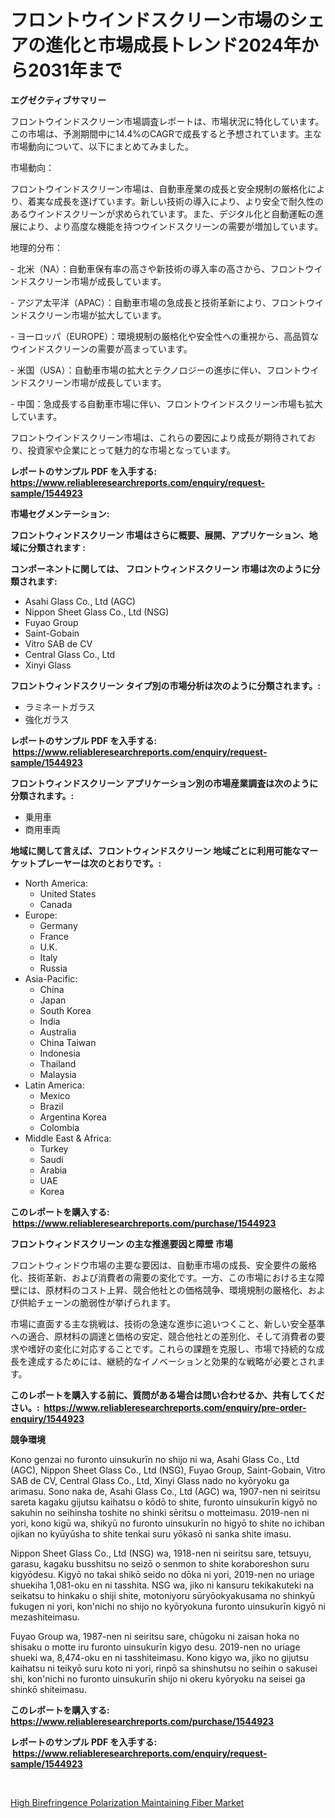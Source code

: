 <p><h1>フロントウインドスクリーン市場のシェアの進化と市場成長トレンド2024年から2031年まで</h1></p><p><strong>エグゼクティブサマリー</strong></p>
<p><p>フロントウインドスクリーン市場調査レポートは、市場状況に特化しています。この市場は、予測期間中に14.4%のCAGRで成長すると予想されています。主な市場動向について、以下にまとめてみました。</p><p>市場動向：</p><p>フロントウインドスクリーン市場は、自動車産業の成長と安全規制の厳格化により、着実な成長を遂げています。新しい技術の導入により、より安全で耐久性のあるウインドスクリーンが求められています。また、デジタル化と自動運転の進展により、より高度な機能を持つウインドスクリーンの需要が増加しています。</p><p>地理的分布：</p><p>- 北米（NA）：自動車保有率の高さや新技術の導入率の高さから、フロントウインドスクリーン市場が成長しています。</p><p>- アジア太平洋（APAC）：自動車市場の急成長と技術革新により、フロントウインドスクリーン市場が拡大しています。</p><p>- ヨーロッパ（EUROPE）：環境規制の厳格化や安全性への重視から、高品質なウインドスクリーンの需要が高まっています。</p><p>- 米国（USA）：自動車市場の拡大とテクノロジーの進歩に伴い、フロントウインドスクリーン市場が成長しています。</p><p>- 中国：急成長する自動車市場に伴い、フロントウインドスクリーン市場も拡大しています。</p><p>フロントウインドスクリーン市場は、これらの要因により成長が期待されており、投資家や企業にとって魅力的な市場となっています。</p></p>
<p><strong>レポートのサンプル PDF を入手する: <a href="https://www.reliableresearchreports.com/enquiry/request-sample/1544923">https://www.reliableresearchreports.com/enquiry/request-sample/1544923</a></strong></p>
<p><strong>市場セグメンテーション:</strong></p>
<p><strong> フロントウィンドスクリーン 市場はさらに概要、展開、アプリケーション、地域に分類されます :</strong></p>
<p><strong>コンポーネントに関しては、 フロントウィンドスクリーン 市場は次のように分類されます: &nbsp;</strong></p>
<p><ul><li>Asahi Glass Co., Ltd (AGC)</li><li>Nippon Sheet Glass Co., Ltd (NSG)</li><li>Fuyao Group</li><li>Saint-Gobain</li><li>Vitro SAB de CV</li><li>Central Glass Co., Ltd</li><li>Xinyi Glass</li></ul></p>
<p><strong> フロントウィンドスクリーン タイプ別の市場分析は次のように分類されます。:</strong></p>
<p><ul><li>ラミネートガラス</li><li>強化ガラス</li></ul></p>
<p><strong>レポートのサンプル PDF を入手する: &nbsp;<a href="https://www.reliableresearchreports.com/enquiry/request-sample/1544923">https://www.reliableresearchreports.com/enquiry/request-sample/1544923</a></strong></p>
<p><strong> フロントウィンドスクリーン アプリケーション別の市場産業調査は次のように分類されます。:</strong></p>
<p><ul><li>乗用車</li><li>商用車両</li></ul></p>
<p><strong>地域に関して言えば、フロントウィンドスクリーン 地域ごとに利用可能なマーケットプレーヤーは次のとおりです。:</strong></p>
<p><ul>
    <li>
        North America:
        <ul>
            <li>United States</li>
            <li>Canada</li>
        </ul>
    </li>
    <li>
        Europe:
        <ul>
            <li>Germany</li>
            <li>France</li>
            <li>U.K.</li>
            <li>Italy</li>
            <li>Russia</li>
        </ul>
    </li>
    <li>
        Asia-Pacific:
        <ul>
            <li>China</li>
            <li>Japan</li>
            <li>South Korea</li>
            <li>India</li>
            <li>Australia</li>
            <li>China Taiwan</li>
            <li>Indonesia</li>
            <li>Thailand</li>
            <li>Malaysia</li>
        </ul>
    </li>
    <li>
        Latin America:
        <ul>
            <li>Mexico</li>
            <li>Brazil</li>
            <li>Argentina Korea</li>
            <li>Colombia</li>
        </ul>
    </li>
    <li>
        Middle East & Africa:
        <ul>
            <li>Turkey</li>
            <li>Saudi</li>
            <li>Arabia</li>
            <li>UAE</li>
            <li>Korea</li>
        </ul>
    </li>
    </ul></p>
<p><strong>このレポートを購入する: &nbsp;<a href="https://www.reliableresearchreports.com/purchase/1544923">https://www.reliableresearchreports.com/purchase/1544923</a></strong></p>
<p><strong>フロントウィンドスクリーン の主な推進要因と障壁 市場</strong></p>
<p><p>フロントウィンドウ市場の主要な要因は、自動車市場の成長、安全要件の厳格化、技術革新、および消費者の需要の変化です。一方、この市場における主な障壁には、原材料のコスト上昇、競合他社との価格競争、環境規制の厳格化、および供給チェーンの脆弱性が挙げられます。</p><p>市場に直面する主な挑戦は、技術の急速な進歩に追いつくこと、新しい安全基準への適合、原材料の調達と価格の安定、競合他社との差別化、そして消費者の要求や嗜好の変化に対応することです。これらの課題を克服し、市場で持続的な成長を達成するためには、継続的なイノベーションと効果的な戦略が必要とされます。</p></p>
<p><strong>このレポートを購入する前に、質問がある場合は問い合わせるか、共有してください。:&nbsp; <a href="https://www.reliableresearchreports.com/enquiry/pre-order-enquiry/1544923">https://www.reliableresearchreports.com/enquiry/pre-order-enquiry/1544923</a></strong></p>
<p><strong>競争環境</strong></p>
<p><p>Kono genzai no furonto uinsukurīn no shijo ni wa, Asahi Glass Co., Ltd (AGC), Nippon Sheet Glass Co., Ltd (NSG), Fuyao Group, Saint-Gobain, Vitro SAB de CV, Central Glass Co., Ltd, Xinyi Glass nado no kyōryoku ga arimasu. Sono naka de, Asahi Glass Co., Ltd (AGC) wa, 1907-nen ni seiritsu sareta kagaku gijutsu kaihatsu o kōdō to shite, furonto uinsukurīn kigyō no sakuhin no seihinsha toshite no shinki sēritsu o motteimasu. 2019-nen ni yori, kono kigū wa, shikyū no furonto uinsukurīn no higyō to shite no ichiban ojikan no kyūyūsha to shite tenkai suru yōkasō ni sanka shite imasu.</p><p>Nippon Sheet Glass Co., Ltd (NSG) wa, 1918-nen ni seiritsu sare, tetsuyu, garasu, kagaku busshitsu no seizō o senmon to shite koraboreshon suru kigyōdesu. Kigyō no takai shikō seido no dōka ni yori, 2019-nen no uriage shuekiha 1,081-oku en ni tasshita. NSG wa, jiko ni kansuru tekikakuteki na seikatsu to hinkaku o shiji shite, motoniyoru sūryōokyakusama no shinkyū fukugen ni yori, kon'nichi no shijo no kyōryokuna furonto uinsukurīn kigyō ni mezashiteimasu.</p><p>Fuyao Group wa, 1987-nen ni seiritsu sare, chūgoku ni zaisan hoka no shisaku o motte iru furonto uinsukurīn kigyo desu. 2019-nen no uriage shueki wa, 8,474-oku en ni tasshiteimasu. Kono kigyo wa, jiko no gijutsu kaihatsu ni teikyō suru koto ni yori, rinpō sa shinshutsu no seihin o sakusei shi, kon'nichi no furonto uinsukurīn shijo ni okeru kyōryoku na seisei ga shinkō shiteimasu.</p></p>
<p><strong>このレポートを購入する: &nbsp; <a href="https://www.reliableresearchreports.com/purchase/1544923">https://www.reliableresearchreports.com/purchase/1544923</a></strong></p>
<p><strong>レポートのサンプル PDF を入手する: &nbsp;<a href="https://www.reliableresearchreports.com/enquiry/request-sample/1544923">https://www.reliableresearchreports.com/enquiry/request-sample/1544923</a></strong><strong></strong></p>
<p>&nbsp;</p>
<p><p><a href="https://github.com/kathiaseamanalvaradovlprc2h/Market-Research-Report-List-1/blob/main/high-birefringence-polarization-maintaining-fiber-market.md">High Birefringence Polarization Maintaining Fiber Market</a></p></p>